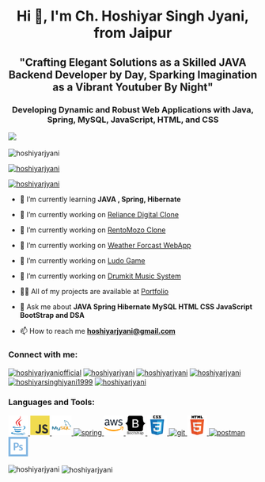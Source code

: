 <h1 align="center">Hi 👋, I'm Ch. Hoshiyar Singh Jyani,  from Jaipur</h1>
<h2 align="center"> "Crafting Elegant Solutions as a Skilled JAVA Backend Developer by Day, Sparking Imagination as a Vibrant Youtuber By Night"</h2>
<h3 align="center">Developing Dynamic and Robust Web Applications with Java, Spring, MySQL, JavaScript, HTML, and CSS</h3>
<img src="https://cdn.hashnode.com/res/hashnode/image/upload/v1648657506206/DRT1LznNL.gif?w=1600&h=840&fit=crop&crop=entropy&auto=format,compress&gif-q=60&format=webm"/>
<p align="left"> <img src="https://komarev.com/ghpvc/?username=hoshiyarjyani&label=Profile%20views&color=0e75b6&style=flat" alt="hoshiyarjyani" /> </p>

<p align="left"> <a href="https://github.com/ryo-ma/github-profile-trophy"><img src="https://github-profile-trophy.vercel.app/?username=hoshiyarjyani" alt="hoshiyarjyani" /></a> </p>

<p align="left"> <a href="https://twitter.com/hoshiyarjyani" target="blank"><img src="https://img.shields.io/twitter/follow/hoshiyarjyani?logo=twitter&style=for-the-badge" alt="hoshiyarjyani" /></a> </p>

- 🌱 I’m currently learning **JAVA , Spring, Hibernate**

- 🔭 I’m currently working on [Reliance Digital Clone](https://lovely-pavlova-dc5e40.netlify.app/)

- 🔭 I’m currently working on [RentoMozo Clone](https://lively-kitsune-c2be93.netlify.app/)

- 🔭 I’m currently working on [Weather Forcast WebApp](https://resilient-melomakarona-20d917.netlify.app/)

- 🔭 I’m currently working on [Ludo Game](https://snazzy-queijadas-38572b.netlify.app/)

- 🔭 I’m currently working on [Drumkit Music System](https://capable-crostata-a5e7ba.netlify.app/)

- 👨‍💻 All of my projects are available at [Portfolio](https://hoshiyarjyani.github.io/)

- 💬 Ask me about **JAVA Spring Hibernate MySQL HTML CSS JavaScript BootStrap and DSA**

- 📫 How to reach me **hoshiyarjyani@gmail.com**



<h3 align="left">Connect with me:</h3>
<p align="left">
 <a href="https://instagram.com/hoshiyarjyaniofficial" target="blank"><img align="center" src="https://raw.githubusercontent.com/rahuldkjain/github-profile-readme-generator/master/src/images/icons/Social/instagram.svg" alt="hoshiyarjyaniofficial" height="30" width="40" /></a>
<a href="https://www.youtube.com/c/hoshiyarjyani" target="blank"><img align="center" src="https://raw.githubusercontent.com/rahuldkjain/github-profile-readme-generator/master/src/images/icons/Social/youtube.svg" alt="hoshiyarjyani" height="30" width="40" /></a>
<a href="https://twitter.com/hoshiyarjyani" target="blank"><img align="center" src="https://raw.githubusercontent.com/rahuldkjain/github-profile-readme-generator/master/src/images/icons/Social/twitter.svg" alt="hoshiyarjyani" height="30" width="40" /></a>
<a href="https://linkedin.com/in/hoshiyarjyani" target="blank"><img align="center" src="https://raw.githubusercontent.com/rahuldkjain/github-profile-readme-generator/master/src/images/icons/Social/linked-in-alt.svg" alt="hoshiyarjyani" height="30" width="40" /></a>
<a href="https://fb.com/hoshiyarsinghjyani1999" target="blank"><img align="center" src="https://raw.githubusercontent.com/rahuldkjain/github-profile-readme-generator/master/src/images/icons/Social/facebook.svg" alt="hoshiyarsinghjyani1999" height="30" width="40" /></a>
<a href="https://auth.geeksforgeeks.org/user/hoshiyarjyani" target="blank"><img align="center" src="https://raw.githubusercontent.com/rahuldkjain/github-profile-readme-generator/master/src/images/icons/Social/geeks-for-geeks.svg" alt="hoshiyarjyani" height="30" width="40" /></a>
</p>

<h3 align="left">Languages and Tools:</h3>

<p align="left"> <a href="https://www.java.com" target="_blank" rel="noreferrer"> <img src="https://raw.githubusercontent.com/devicons/devicon/master/icons/java/java-original.svg" alt="java" width="40" height="40"/> </a> <a href="https://developer.mozilla.org/en-US/docs/Web/JavaScript" target="_blank" rel="noreferrer"> <img src="https://raw.githubusercontent.com/devicons/devicon/master/icons/javascript/javascript-original.svg" alt="javascript" width="40" height="40"/> </a> <a href="https://www.mysql.com/" target="_blank" rel="noreferrer"> <img src="https://raw.githubusercontent.com/devicons/devicon/master/icons/mysql/mysql-original-wordmark.svg" alt="mysql" width="40" height="40"/> </a>   <a href="https://spring.io/" target="_blank" rel="noreferrer"> <img src="https://www.vectorlogo.zone/logos/springio/springio-icon.svg" alt="spring" width="40" height="40"/> </a><a href="https://aws.amazon.com" target="_blank" rel="noreferrer"> <img src="https://raw.githubusercontent.com/devicons/devicon/master/icons/amazonwebservices/amazonwebservices-original-wordmark.svg" alt="aws" width="40" height="40"/> </a> <a href="https://getbootstrap.com" target="_blank" rel="noreferrer"> <img src="https://raw.githubusercontent.com/devicons/devicon/master/icons/bootstrap/bootstrap-plain-wordmark.svg" alt="bootstrap" width="40" height="40"/> </a> <a href="https://www.w3schools.com/css/" target="_blank" rel="noreferrer"> <img src="https://raw.githubusercontent.com/devicons/devicon/master/icons/css3/css3-original-wordmark.svg" alt="css3" width="40" height="40"/> </a> <a href="https://git-scm.com/" target="_blank" rel="noreferrer"> <img src="https://www.vectorlogo.zone/logos/git-scm/git-scm-icon.svg" alt="git" width="40" height="40"/> </a> <a href="https://www.w3.org/html/" target="_blank" rel="noreferrer"> <img src="https://raw.githubusercontent.com/devicons/devicon/master/icons/html5/html5-original-wordmark.svg" alt="html5" width="40" height="40"/> </a> <a href="https://postman.com" target="_blank" rel="noreferrer"> <img src="https://www.vectorlogo.zone/logos/getpostman/getpostman-icon.svg" alt="postman" width="40" height="40"/> </a><a href="https://www.photoshop.com/en" target="_blank" rel="noreferrer"> <img src="https://raw.githubusercontent.com/devicons/devicon/master/icons/photoshop/photoshop-line.svg" alt="photoshop" width="40" height="40"/> </a> </p>

<p><img align="left" src="https://github-readme-stats.vercel.app/api/top-langs?username=hoshiyarjyani&show_icons=true&locale=en&layout=compact" alt="hoshiyarjyani" /></p>

<p>&nbsp;<img align="center" src="https://github-readme-stats.vercel.app/api?username=hoshiyarjyani&show_icons=true&locale=en" alt="hoshiyarjyani" /></p>

<!-- <p><img align="center" src="https://github-readme-streak-stats.herokuapp.com/?user=hoshiyarjyani&" alt="hoshiyarjyani" /></p> -->
